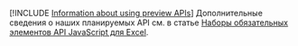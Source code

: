 [!INCLUDE [Information about using preview APIs](../includes/using-preview-apis.md)]
Дополнительные сведения о наших планируемых API см. в статье [Наборы обязательных элементов API JavaScript для Excel](/javascript/api/requirement-sets/excel-preview-apis).